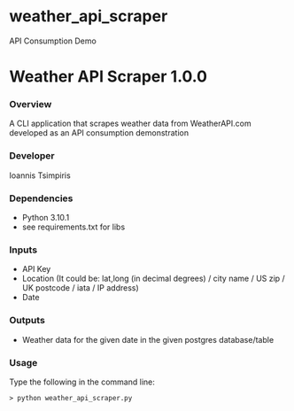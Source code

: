 # weather_api_scraper
API Consumption Demo

# Weather API Scraper 1.0.0

### Overview
A CLI application that scrapes weather data from WeatherAPI.com developed as an API consumption demonstration

### Developer
Ioannis Tsimpiris

### Dependencies
+ Python 3.10.1
+ see requirements.txt for libs

### Inputs
+ API Key
+ Location (It could be: lat,long (in decimal degrees) / city name / US zip / UK postcode / iata / IP address)
+ Date

### Outputs
+ Weather data for the given date in the given postgres database/table

### Usage
Type the following in the command line:
```shell
> python weather_api_scraper.py
```
